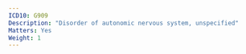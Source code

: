 ```yaml
---
ICD10: G909
Description: "Disorder of autonomic nervous system, unspecified"
Matters: Yes
Weight: 1
---
```


